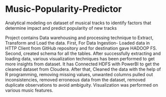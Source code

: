# Music-Popularity-Predictor
Analytical modeling on dataset of musical tracks to identify factors that determine impact and predict popularity of new tracks

Project contains Data warehousing and processing technique to Extract, Transform and Load the data. First, For Data Ingestion- Loaded data in HTTP Client from GitHub repository and for destination gave HADOOP FS. Second, created schema for all the tables. After successfully extracting and loading data, various visualization techniques has been performed to get more insights from dataset. It has Connected HDFS with PowerBI to get the cleaned dataset from Cloudera. After that, Cleaned the data with the help of R programming, removing missing values, unwanted columns pulled out inconsistencies, removed erroneous data from the dataset, removed duplicate observations to avoid ambiguity. Visualization was performed on various music features.

